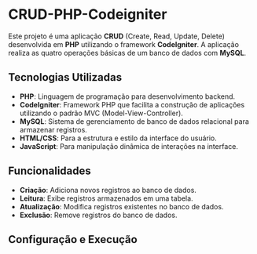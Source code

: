 # CRUD-PHP-Codeigniter

Este projeto é uma aplicação **CRUD** (Create, Read, Update, Delete) desenvolvida em **PHP** utilizando o framework **CodeIgniter**. A aplicação realiza as quatro operações básicas de um banco de dados com **MySQL**.

## Tecnologias Utilizadas

- **PHP**: Linguagem de programação para desenvolvimento backend.
- **CodeIgniter**: Framework PHP que facilita a construção de aplicações utilizando o padrão MVC (Model-View-Controller).
- **MySQL**: Sistema de gerenciamento de banco de dados relacional para armazenar registros.
- **HTML/CSS**: Para a estrutura e estilo da interface do usuário.
- **JavaScript**: Para manipulação dinâmica de interações na interface.

## Funcionalidades

- **Criação**: Adiciona novos registros ao banco de dados.
- **Leitura**: Exibe registros armazenados em uma tabela.
- **Atualização**: Modifica registros existentes no banco de dados.
- **Exclusão**: Remove registros do banco de dados.

## Configuração e Execução
